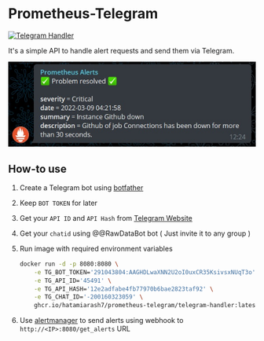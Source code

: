 # Prometheus-Telegram

[![Telegram Handler](https://github.com/hatamiarash7/Prometheus-Telegram/actions/workflows/Publish.yml/badge.svg)](https://github.com/hatamiarash7/Prometheus-Telegram/actions/workflows/Publish.yml)

It's a simple API to handle alert requests and send them via Telegram.

![sample](.github/tg-sample.jpg)

## How-to use

1. Create a Telegram bot using [botfather](https://t.me/botfather)
2. Keep `BOT TOKEN` for later
3. Get your `API ID` and `API Hash` from [Telegram Website](https://core.telegram.org/api/obtaining_api_id)
4. Get your `chatid` using @@RawDataBot bot ( Just invite it to any group )
5. Run image with required environment variables

    ```bash
    docker run -d -p 8080:8080 \
        -e TG_BOT_TOKEN='291043804:AAGHDLwaXNN2U2oI0uxCR35KsivsxNUqT3o' \
        -e TG_API_ID='45491' \
        -e TG_API_HASH='12e2adfabe4fb77970b6bae2823taf92' \
        -e TG_CHAT_ID='-200160323059' \
        ghcr.io/hatamiarash7/prometheus-telegram/telegram-handler:latest
    ```

6. Use [alertmanager](https://prometheus.io/docs/alerting/latest/alertmanager/) to send alerts using webhook to `http://<IP>:8080/get_alerts` URL
